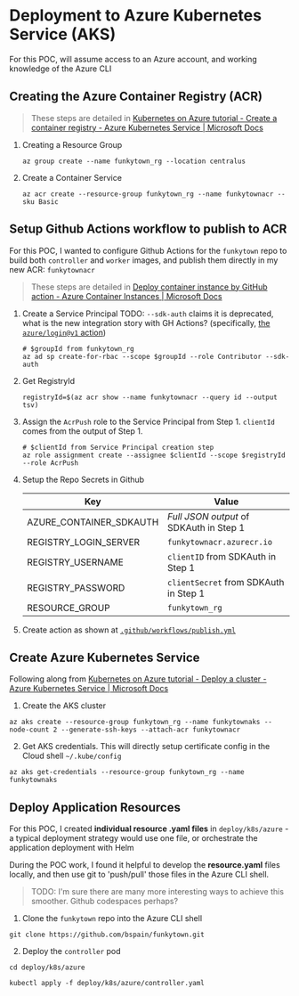 # Deployment to Azure Kubernetes Service (AKS)

For this POC, will assume access to an Azure account, and working knowledge of the Azure CLI

## Creating the Azure Container Registry (ACR)

> These steps are detailed in [Kubernetes on Azure tutorial - Create a container registry - Azure Kubernetes Service | Microsoft Docs](https://docs.microsoft.com/en-us/azure/aks/tutorial-kubernetes-prepare-acr?tabs=azure-cli)

1. Creating a Resource Group
    ```
    az group create --name funkytown_rg --location centralus
    ```

2. Create a Container Service
    ```
    az acr create --resource-group funkytown_rg --name funkytownacr --sku Basic
    ```

## Setup Github Actions workflow to publish to ACR
For this POC, I wanted to configure Github Actions for the `funkytown` repo to build both `controller` and `worker` images, and publish them directly in my new ACR: `funkytownacr`

> These steps are detailed in [Deploy container instance by GitHub action - Azure Container Instances | Microsoft Docs](https://docs.microsoft.com/en-us/azure/container-instances/container-instances-github-action#configure-github-workflow)

1. Create a Service Principal
    TODO: `--sdk-auth` claims it is deprecated, what is the new integration story with GH Actions? (specifically, [the `azure/login@v1` action](https://docs.microsoft.com/en-us/azure/container-instances/container-instances-github-action#create-workflow-file))

    ```
    # $groupId from funkytown_rg
    az ad sp create-for-rbac --scope $groupId --role Contributor --sdk-auth
    ```

2. Get RegistryId 
    ```
    registryId=$(az acr show --name funkytownacr --query id --output tsv)
    ```

3. Assign the `AcrPush` role to the Service Principal from Step 1.  `clientId` comes from the output of Step 1.
    ```
    # $clientId from Service Principal creation step
    az role assignment create --assignee $clientId --scope $registryId --role AcrPush
    ```

4. Setup the Repo Secrets in Github

    Key | Value
    -- | --
    AZURE_CONTAINER_SDKAUTH	| _Full JSON output_ of SDKAuth in Step 1 
    REGISTRY_LOGIN_SERVER | `funkytownacr.azurecr.io`
    REGISTRY_USERNAME | `clientID` from SDKAuth in Step 1
    REGISTRY_PASSWORD | `clientSecret` from SDKAuth in Step 1
    RESOURCE_GROUP | `funkytown_rg`

5. Create action as shown at [`.github/workflows/publish.yml`](../../../.github/workflows/publish.yml)

## Create Azure Kubernetes Service
Following along from [Kubernetes on Azure tutorial - Deploy a cluster - Azure Kubernetes Service | Microsoft Docs](https://docs.microsoft.com/en-us/azure/aks/tutorial-kubernetes-deploy-cluster?tabs=azure-cli)


1. Create the AKS cluster
```
az aks create --resource-group funkytown_rg --name funkytownaks --node-count 2 --generate-ssh-keys --attach-acr funkytownacr
```

2. Get AKS credentials.  This will directly setup certificate config in the Cloud shell `~/.kube/config`
```
az aks get-credentials --resource-group funkytown_rg --name funkytownaks
```

## Deploy Application Resources
For this POC, I created **individual resource .yaml files** in `deploy/k8s/azure` - a typical deployment strategy would use one file, or orchestrate the application deployment with Helm

During the POC work, I found it helpful to develop the **resource.yaml** files locally, and then use git to 'push/pull' those files in the Azure CLI shell.

> TODO: I'm sure there are many more interesting ways to achieve this smoother.  Github codespaces perhaps?

1. Clone the `funkytown` repo into the Azure CLI shell
```
git clone https://github.com/bspain/funkytown.git
```

2. Deploy the `controller` pod
```
cd deploy/k8s/azure

kubectl apply -f deploy/k8s/azure/controller.yaml
```